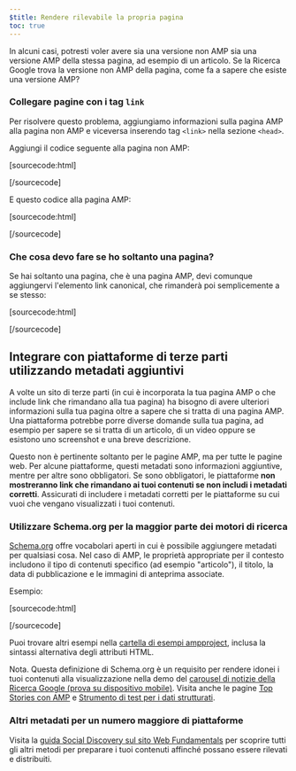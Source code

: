 ```yaml
---
$title: Rendere rilevabile la propria pagina
toc: true
---
```




In alcuni casi, potresti voler avere sia una versione non AMP sia una versione AMP della stessa pagina, ad esempio di un articolo. Se la Ricerca Google trova la versione non AMP della pagina, come fa a sapere che esiste una versione AMP?

### Collegare pagine con i tag `link`

Per risolvere questo problema, aggiungiamo informazioni sulla pagina AMP alla pagina non AMP e viceversa inserendo tag `<link>` nella sezione `<head>`.

Aggiungi il codice seguente alla pagina non AMP:

[sourcecode:html]
<link rel="amphtml" href="https://www.example.com/url/to/amp/document.html">
[/sourcecode]

E questo codice alla pagina AMP:

[sourcecode:html]
<link rel="canonical" href="https://www.example.com/url/to/full/document.html">
[/sourcecode]

### Che cosa devo fare se ho soltanto una pagina?

Se hai soltanto una pagina, che è una pagina AMP, devi comunque aggiungervi l'elemento link canonical, che rimanderà poi semplicemente a se stesso:

[sourcecode:html]
<link rel="canonical" href="https://www.example.com/url/to/amp/document.html">
[/sourcecode]

## Integrare con piattaforme di terze parti utilizzando metadati aggiuntivi

A volte un sito di terze parti (in cui è incorporata la tua pagina AMP o che include link che rimandano alla tua pagina) ha bisogno di avere ulteriori informazioni sulla tua pagina oltre a sapere che si tratta di una pagina AMP. Una piattaforma potrebbe porre diverse domande sulla tua pagina, ad esempio per sapere se si tratta di un articolo, di un video oppure se esistono uno screenshot e una breve descrizione.

Questo non è pertinente soltanto per le pagine AMP, ma per tutte le pagine web. Per alcune piattaforme, questi metadati sono informazioni aggiuntive, mentre per altre sono obbligatori. Se sono obbligatori, le piattaforme **non mostreranno link che rimandano ai tuoi contenuti se non includi i metadati corretti**. Assicurati di includere i metadati corretti per le piattaforme su cui vuoi che vengano visualizzati i tuoi contenuti.

### Utilizzare Schema.org per la maggior parte dei motori di ricerca

[Schema.org](http://schema.org/) offre vocabolari aperti in cui è possibile aggiungere metadati per qualsiasi cosa. Nel caso di AMP, le proprietà appropriate per il contesto includono il tipo di contenuti specifico (ad esempio "articolo"), il titolo, la data di pubblicazione e le immagini di anteprima associate.

Esempio:

[sourcecode:html]
<script type="application/ld+json">
  {
    "@context": "http://schema.org",
    "@type": "NewsArticle",
    "mainEntityOfPage": "http://cdn.ampproject.org/article-metadata.html",
    "headline": "Lorem Ipsum",
    "datePublished": "1907-05-05T12:02:41Z",
    "dateModified": "1907-05-05T12:02:41Z",
    "description": "The Catiline Orations continue to beguile engineers and designers alike -- but can it stand the test of time?",
    "author": {
      "@type": "Person",
      "name": "Jordan M Adler"
    },
    "publisher": {
      "@type": "Organization",
      "name": "Google",
      "logo": {
        "@type": "ImageObject",
        "url": "http://cdn.ampproject.org/logo.jpg",
        "width": 600,
        "height": 60
      }
    },
    "image": {
      "@type": "ImageObject",
      "url": "http://cdn.ampproject.org/leader.jpg",
      "height": 2000,
      "width": 800
    }
  }
</script>
[/sourcecode]

Puoi trovare altri esempi nella [cartella di esempi ampproject](https://github.com/ampproject/amphtml/tree/master/examples/metadata-examples), inclusa la sintassi alternativa degli attributi HTML.

Nota. Questa definizione di Schema.org è un requisito per rendere idonei i tuoi contenuti alla visualizzazione nella demo del [carousel di notizie della Ricerca Google (prova su dispositivo mobile)](https://g.co/ampdemo).
Visita anche le pagine [Top Stories con AMP](https://developers.google.com/structured-data/carousels/top-stories) e [Strumento di test per i dati strutturati](https://developers.google.com/structured-data/testing-tool/).

### Altri metadati per un numero maggiore di piattaforme

Visita la [guida Social Discovery sul sito Web Fundamentals](https://developers.google.com/web/fundamentals/discovery-and-monetization/social-discovery/) per scoprire tutti gli altri metodi per preparare i tuoi contenuti affinché possano essere rilevati e distribuiti.
